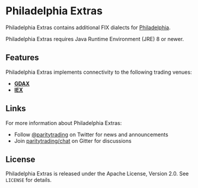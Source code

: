 Philadelphia Extras
===================

Philadelphia Extras contains additional FIX dialects for [Philadelphia][].

  [Philadelphia]: https://github.com/paritytrading/philadelphia

Philadelphia Extras requires Java Runtime Environment (JRE) 8 or newer.


Features
--------

Philadelphia Extras implements connectivity to the following trading venues:

  - [**GDAX**](philadelphia-gdax)
  - [**IEX**](philadelphia-iex)


Links
-----

For more information about Philadelphia Extras:

  - Follow [@paritytrading](https://twitter.com/paritytrading) on Twitter for
    news and announcements
  - Join [paritytrading/chat](https://gitter.im/paritytrading/chat) on Gitter
    for discussions


License
-------

Philadelphia Extras is released under the Apache License, Version 2.0. See
`LICENSE` for details.
